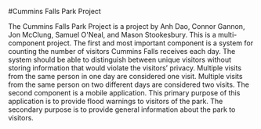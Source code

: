 #Cummins Falls Park Project

The Cummins Falls Park Project is a project by Anh Dao, Connor Gannon, Jon McClung, Samuel O'Neal, and Mason Stookesbury. This is a multi-component project. The first and most important component is a system for counting the number of visitors Cummins Falls receives each day. The system should be able to distinguish between unique visitors without storing information that would violate the visitors’ privacy. Multiple visits from the same person in one day are considered one visit. Multiple visits from the same person on two different days are considered two visits. The second component is a mobile application. This primary purpose of this application is to provide flood warnings to visitors of the park. The secondary purpose is to provide general information about the park to visitors.